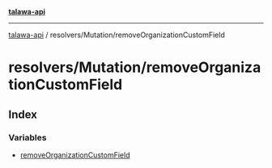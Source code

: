 [**talawa-api**](../../../README.md)

***

[talawa-api](../../../modules.md) / resolvers/Mutation/removeOrganizationCustomField

# resolvers/Mutation/removeOrganizationCustomField

## Index

### Variables

- [removeOrganizationCustomField](variables/removeOrganizationCustomField.md)
